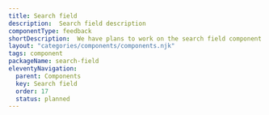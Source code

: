 ```yaml
---
title: Search field
description:  Search field description
componentType: feedback
shortDescription:  We have plans to work on the search field component.
layout: "categories/components/components.njk"
tags: component
packageName: search-field
eleventyNavigation:
  parent: Components
  key: Search field
  order: 17
  status: planned
---
```



